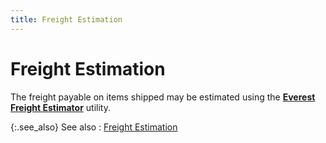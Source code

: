 ```yaml
---
title: Freight Estimation
---
```


# Freight Estimation


The freight payable on items shipped may be estimated using the [**Everest Freight Estimator**]({{site.pp_baseurl}}/purc-proc/doc-profile/doc-options/utils/freight-est/freight_estimator.html) utility.


{:.see_also}
See also
: [Freight Estimation]({{site.pp_baseurl}}/purc-proc/doc-profile/doc-options/utils/freight-est/freight_estimator.html)
